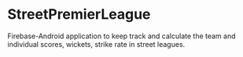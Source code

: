 # StreetPremierLeague
Firebase-Android application to keep track and calculate the team and individual scores, wickets, strike rate in street leagues.
